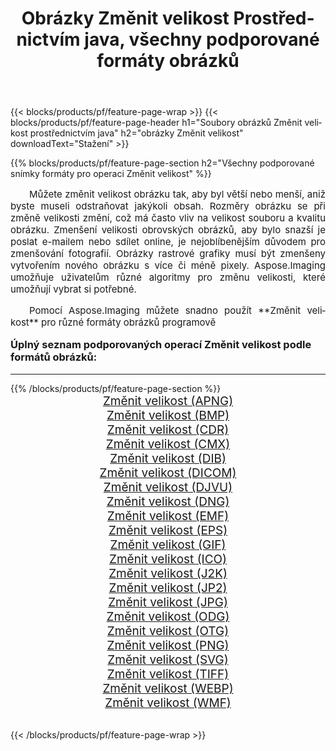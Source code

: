 ﻿---
title: Obrázky Změnit velikost Prostřednictvím java, všechny podporované formáty obrázků 
weight: 3920
url: /cs/java/resize/ 
lang: cs
langdirlevel: 2
locales: zh-hans,ja,it,ru,de,es,fr,nl,id,lt,pl,pt,vi,tr,ko,zh-hant,ar,hi,th,sv,cs,uk,he
description: Pomocí Aspose.Imaging můžete snadno Změnit velikost obrázky přes java
---

{{< blocks/products/pf/feature-page-wrap >}}
{{< blocks/products/pf/feature-page-header h1="Soubory obrázků Změnit velikost prostřednictvím java" h2="obrázky Změnit velikost" downloadText="Stažení" >}}


{{% blocks/products/pf/feature-page-section  h2="Všechny podporované snímky formáty pro operaci Změnit velikost" %}}
<p align="justify" style="text-indent:2em;font-size:15px;">
Můžete změnit velikost obrázku tak, aby byl větší nebo menší, aniž byste museli odstraňovat jakýkoli obsah. Rozměry obrázku se při změně velikosti změní, což má často vliv na velikost souboru a kvalitu obrázku. Zmenšení velikosti obrovských obrázků, aby bylo snazší je poslat e-mailem nebo sdílet online, je nejoblíbenějším důvodem pro zmenšování fotografií. Obrázky rastrové grafiky musí být zmenšeny vytvořením nového obrázku s více či méně pixely. Aspose.Imaging umožňuje uživatelům různé algoritmy pro změnu velikosti, které umožňují vybrat si potřebné.
</p>
<p align="justify" style="text-indent:2em;font-size:15px;">
Pomocí Aspose.Imaging můžete snadno použít **Změnit velikost** pro různé formáty obrázků programově
</p>
<h3 style="margin-top:16px;">
Úplný seznam podporovaných operací Změnit velikost podle formátů obrázků:
</h3>
<hr/>
{{% /blocks/products/pf/feature-page-section %}}
<div class="container-fluid productfamilypage bg-gray">
    <div class="convertypes bg-gray agp-content section">
        <div class="container">
		<div class="row other-converters" style="gap: 10px;font-size: 19px;text-align:center;">
		    <div class='col-md-3 other-converter remove-lp remove-rp'><a href="/imaging/cs/java/resize/apng/" style="padding:15px;">Změnit velikost (APNG)</a></div><div class='col-md-3 other-converter remove-lp remove-rp'><a href="/imaging/cs/java/resize/bmp/" style="padding:15px;">Změnit velikost (BMP)</a></div><div class='col-md-3 other-converter remove-lp remove-rp'><a href="/imaging/cs/java/resize/cdr/" style="padding:15px;">Změnit velikost (CDR)</a></div><div class='col-md-3 other-converter remove-lp remove-rp'><a href="/imaging/cs/java/resize/cmx/" style="padding:15px;">Změnit velikost (CMX)</a></div><div class='col-md-3 other-converter remove-lp remove-rp'><a href="/imaging/cs/java/resize/dib/" style="padding:15px;">Změnit velikost (DIB)</a></div><div class='col-md-3 other-converter remove-lp remove-rp'><a href="/imaging/cs/java/resize/dicom/" style="padding:15px;">Změnit velikost (DICOM)</a></div><div class='col-md-3 other-converter remove-lp remove-rp'><a href="/imaging/cs/java/resize/djvu/" style="padding:15px;">Změnit velikost (DJVU)</a></div><div class='col-md-3 other-converter remove-lp remove-rp'><a href="/imaging/cs/java/resize/dng/" style="padding:15px;">Změnit velikost (DNG)</a></div><div class='col-md-3 other-converter remove-lp remove-rp'><a href="/imaging/cs/java/resize/emf/" style="padding:15px;">Změnit velikost (EMF)</a></div><div class='col-md-3 other-converter remove-lp remove-rp'><a href="/imaging/cs/java/resize/eps/" style="padding:15px;">Změnit velikost (EPS)</a></div><div class='col-md-3 other-converter remove-lp remove-rp'><a href="/imaging/cs/java/resize/gif/" style="padding:15px;">Změnit velikost (GIF)</a></div><div class='col-md-3 other-converter remove-lp remove-rp'><a href="/imaging/cs/java/resize/ico/" style="padding:15px;">Změnit velikost (ICO)</a></div><div class='col-md-3 other-converter remove-lp remove-rp'><a href="/imaging/cs/java/resize/j2k/" style="padding:15px;">Změnit velikost (J2K)</a></div><div class='col-md-3 other-converter remove-lp remove-rp'><a href="/imaging/cs/java/resize/jp2/" style="padding:15px;">Změnit velikost (JP2)</a></div><div class='col-md-3 other-converter remove-lp remove-rp'><a href="/imaging/cs/java/resize/jpg/" style="padding:15px;">Změnit velikost (JPG)</a></div><div class='col-md-3 other-converter remove-lp remove-rp'><a href="/imaging/cs/java/resize/odg/" style="padding:15px;">Změnit velikost (ODG)</a></div><div class='col-md-3 other-converter remove-lp remove-rp'><a href="/imaging/cs/java/resize/otg/" style="padding:15px;">Změnit velikost (OTG)</a></div><div class='col-md-3 other-converter remove-lp remove-rp'><a href="/imaging/cs/java/resize/png/" style="padding:15px;">Změnit velikost (PNG)</a></div><div class='col-md-3 other-converter remove-lp remove-rp'><a href="/imaging/cs/java/resize/svg/" style="padding:15px;">Změnit velikost (SVG)</a></div><div class='col-md-3 other-converter remove-lp remove-rp'><a href="/imaging/cs/java/resize/tiff/" style="padding:15px;">Změnit velikost (TIFF)</a></div><div class='col-md-3 other-converter remove-lp remove-rp'><a href="/imaging/cs/java/resize/webp/" style="padding:15px;">Změnit velikost (WEBP)</a></div><div class='col-md-3 other-converter remove-lp remove-rp'><a href="/imaging/cs/java/resize/wmf/" style="padding:15px;">Změnit velikost (WMF)</a></div>
                </div>
        </div>
    </div>
</div>
<br/>

{{< /blocks/products/pf/feature-page-wrap >}}
